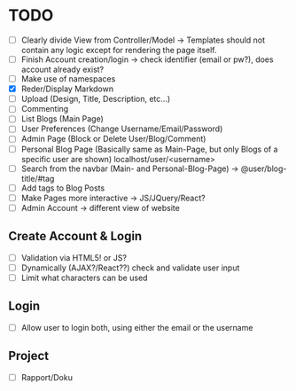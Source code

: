 # TODO

* [ ] Clearly divide View from Controller/Model -> Templates should not contain any logic except for rendering the page itself.
* [ ] Finish Account creation/login -> check identifier (email or pw?), does account already exist?
* [ ] Make use of namespaces
* [x] Reder/Display Markdown
* [ ] Upload (Design, Title, Description, etc...)
* [ ] Commenting
* [ ] List Blogs (Main Page)
* [ ] User Preferences (Change Username/Email/Password)
* [ ] Admin Page (Block or Delete User/Blog/Comment)
* [ ] Personal Blog Page (Basically same as Main-Page, but only Blogs of a specific user are shown) localhost/user/\<username\>
* [ ] Search from the navbar (Main- and Personal-Blog-Page) -> @user/blog-title/#tag
* [ ] Add tags to Blog Posts
* [ ] Make Pages more interactive -> JS/JQuery/React?
* [ ] Admin Account -> different view of website

## Create Account & Login

* [ ] Validation via HTML5! or JS?
* [ ] Dynamically (AJAX?/React??) check and validate user input
* [ ] Limit what characters can be used

## Login

* [ ] Allow user to login both, using either the email or the username

## Project

* [ ] Rapport/Doku
